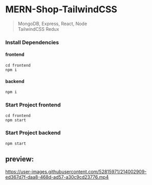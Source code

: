 # MERN-Shop-TailwindCSS
>MongoDB, Express, React, Node <br/>
>TailwindCSS Redux

### Install Dependencies

#### frontend
```
cd frontend
npm i
```
#### backend
```
npm i
```
### Start Project frontend

```
cd frontend
npm start
```
### Start Project backend

```
npm start
```


## preview:
https://user-images.githubusercontent.com/52815971/214002909-ed367d7f-daa8-468d-ad57-a30c9cd23776.mp4

